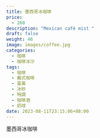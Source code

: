 ```yaml
---
title: 墨西哥冰咖啡
price:
  - 260
description: "Mexican café mist "
draft: false
weight: 46
image: images/coffee.jpg
categories:
  - 咖啡
  - 咖啡冰沙
tags:
  - 咖啡
  - 義式咖啡
  - 蛋黃
  - 冰砂
  - 特調
  - 咖啡酒
  - 奶球
date: 2023-08-11T23:15:06+08:00
---
```


 墨西哥冰咖啡

